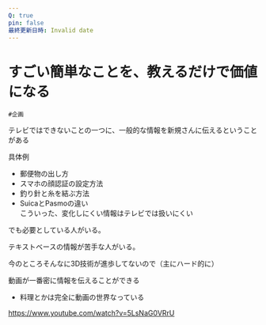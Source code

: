 ```yaml
---
Q: true
pin: false
最終更新日時: Invalid date
---
```

# すごい簡単なことを、教えるだけで価値になる

`#企画`

テレビではできないことの一つに、一般的な情報を新規さんに伝えるということがある

具体例

- 郵便物の出し方  
- スマホの顔認証の設定方法  
- 釣り針と糸を結ぶ方法  
- SuicaとPasmoの違い  
こういった、変化しにくい情報はテレビでは扱いにくい  

でも必要としている人がいる。

テキストベースの情報が苦手な人がいる。

今のところそんなに3D技術が進歩してないので（主にハード的に）

動画が一番密に情報を伝えることができる

- 料理とかは完全に動画の世界なっている

https://www.youtube.com/watch?v=5LsNaG0VRrU